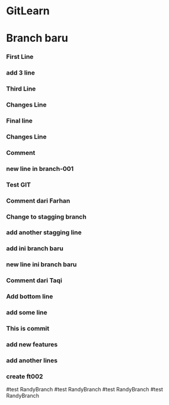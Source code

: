 # GitLearn
# Branch baru
### First Line
### add 3 line
### Third Line

### Changes Line
### Final line
### Changes Line

### Comment
### new line in branch-001
### Test GIT

### Comment dari Farhan
### Change to stagging branch
### add another stagging line
### add ini branch baru
### new line ini branch baru
### Comment dari Taqi

### Add bottom line

### add some line
### This is commit

### add new features
### add another lines
### create ft002

#test RandyBranch
#test RandyBranch
#test RandyBranch
#test RandyBranch
